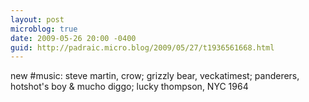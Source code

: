 ```yaml
---
layout: post
microblog: true
date: 2009-05-26 20:00 -0400
guid: http://padraic.micro.blog/2009/05/27/t1936561668.html
---
```

new #music: steve martin, crow; grizzly bear, veckatimest; panderers, hotshot's boy &amp; mucho diggo; lucky thompson, NYC 1964
